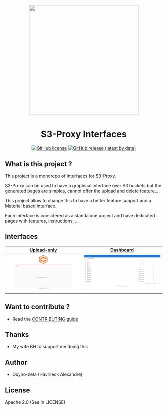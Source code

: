 <h1 align="center"><img width="350" height="350" src="https://raw.githubusercontent.com/oxyno-zeta/s3-proxy-interfaces/master/documentation/docs/logo/logo-without-text.png" /></h1>
<h1 align="center">S3-Proxy Interfaces</h1>

<p align="center">
  <a href="https://github.com/oxyno-zeta/s3-proxy-interfaces/blob/master/LICENSE" rel="noopener noreferer" target="_blank"><img src="https://img.shields.io/github/license/oxyno-zeta/s3-proxy-interfaces" alt="GitHub license" /></a>
  <a href="https://github.com/oxyno-zeta/s3-proxy-interfaces/releases" rel="noopener noreferer" target="_blank"><img src="https://img.shields.io/github/v/release/oxyno-zeta/s3-proxy-interfaces" alt="GitHub release (latest by date)" /></a>
</p>

## What is this project ?

This project is a monorepo of interfaces for <a href="https://github.com/oxyno-zeta/s3-proxy" target="_blank">S3-Proxy</a>.

S3-Proxy can be used to have a graphical interface over S3 buckets but the generated pages are simples, cannot offer the upload and delete feature,...

This project allow to change this to have a better feature support and a Material based interface.

Each interface is considered as a standalone project and have dedicated pages with features, instructions, ...

## Interfaces

| [Upload-only](upload-only)                                                                                                | [Dashboard](dashboard)                                                                                                |
| ------------------------------------------------------------------------------------------------------------------------- | --------------------------------------------------------------------------------------------------------------------- |
| [<img src="documentation/docs/assets/upload-only-screenshot.png"/>](documentation/docs/assets/upload-only-screenshot.png) | [<img src="documentation/docs/assets/dashboard-screenshot.png"/>](documentation/docs/assets/dashboard-screenshot.png) |

## Want to contribute ?

- Read the [CONTRIBUTING guide](./CONTRIBUTING.md)

## Thanks

- My wife BH to support me doing this

## Author

- Oxyno-zeta (Havrileck Alexandre)

## License

Apache 2.0 (See in LICENSE)
